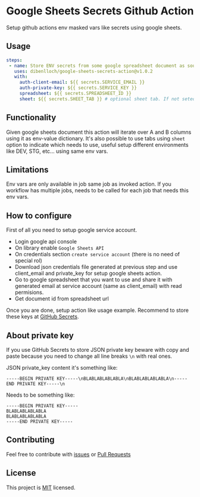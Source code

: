 # Google Sheets Secrets Github Action

Setup github actions env masked vars like secrets using google sheets.

## Usage

```yaml
steps:
 - name: Store ENV secrets from some google spreadsheet document as source
   uses: dibenlloch/google-sheets-secrets-action@v1.0.2
   with:
     auth-client-email: ${{ secrets.SERVICE_EMAIL }}
     auth-private-key: ${{ secrets.SERVICE_KEY }}
     spreadsheet: ${{ secrets.SPREADSHEET_ID }}
     sheet: ${{ secrets.SHEET_TAB }} # optional sheet tab. If not seted will use first one
```
## Functionality

Given google sheets document this action will iterate over A and B columns using it as env-value dictionary. 
It's also possible to use tabs using `sheet` option to indicate which needs to use, useful setup different environments like DEV, STG, etc...  using same env vars.

## Limitations

Env vars are only available in job same job as invoked action. If you workflow has multiple jobs, needs to be called for each job that needs this env vars.

## How to configure

First of all you need to setup google service account.
* Login google api console
* On library enable `Google Sheets API`
* On credentials section `create service account`  (there is no need of special rol)
* Download json credentials file generated at previous step and use client_email and private_key for setup google sheets action.
* Go to google spreadsheet that you want to use and share it with generated email at service account (same as client_email) with read permisions.
* Get document id from spreadsheet url 

Once you are done, setup action like usage example. Recommend to store these keys at [GitHub Secrets](https://help.github.com/en/actions/automating-your-workflow-with-github-actions/creating-and-using-encrypted-secrets).

## About private key

If you use GitHub Secrets to store JSON private key beware with copy and paste because you need to change all line breaks `\n` with real ones.

JSON private_key content it's something like:
```
-----BEGIN PRIVATE KEY-----\nBLABLABLABLABLA\nBLABLABLABLABLA\n-----END PRIVATE KEY-----\n
```
Needs to be something like:
```
-----BEGIN PRIVATE KEY-----
BLABLABLABLABLA
BLABLABLABLABLA
-----END PRIVATE KEY-----
```

## Contributing

Feel free to contribute with [issues](https://github.com/dibenlloch/google-sheets-secrets-action/issues)
or [Pull Requests](https://github.com/dibenlloch/google-sheets-secrets-action/pulls)

## License

This project is [MIT](https://github.com/dibenlloch/google-sheets-secrets-action/blob/master/LICENSE) licensed.





